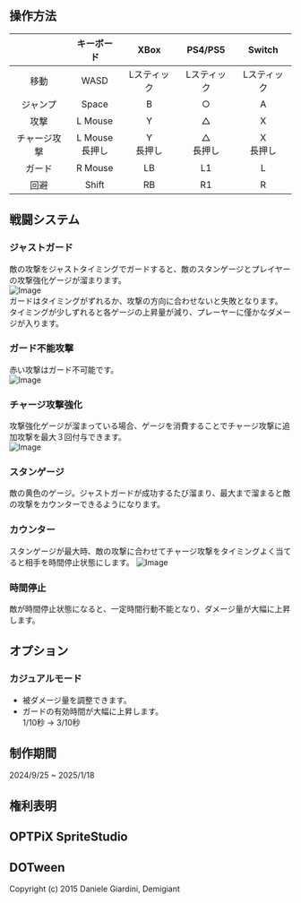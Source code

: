 
## 操作方法
||キーボード|XBox|PS4/PS5|Switch|
|:---:|:---:|:---:|:---:|:---:|
|移動|WASD|Lスティック|Lスティック|Lスティック|
|ジャンプ|Space|B|○|A|
|攻撃|L Mouse|Y|△|X|
|チャージ攻撃|L Mouse<br>長押し|Y<br>長押し|△<br>長押し|X<br>長押し|
|ガード|R Mouse|LB|L1|L|
|回避|Shift|RB|R1|R|

## 戦闘システム
### ジャストガード

敵の攻撃をジャストタイミングでガードすると、敵のスタンゲージとプレイヤーの攻撃強化ゲージが溜まります。<br>
![Image](https://github.com/user-attachments/assets/369250de-71f3-43c0-9d1f-ae1ca5e10ada) <br>
ガードはタイミングがずれるか、攻撃の方向に合わせないと失敗となります。<br>
タイミングが少しずれると各ゲージの上昇量が減り、プレーヤーに僅かなダメージが入ります。<br>
### ガード不能攻撃
 赤い攻撃はガード不可能です。<br>
![Image](https://github.com/user-attachments/assets/57a5155d-52de-49b7-9c04-259fcb2d0ab5)
### チャージ攻撃強化
攻撃強化ゲージが溜まっている場合、ゲージを消費することでチャージ攻撃に追加攻撃を最大３回付与できます。<br>
![Image](https://github.com/user-attachments/assets/7d4ac94b-5d56-4531-829f-ba535e820d1c)

### スタンゲージ
敵の黄色のゲージ。ジャストガードが成功するたび溜まり、最大まで溜まると敵の攻撃をカウンターできるようになります。
### カウンター
スタンゲージが最大時、敵の攻撃に合わせてチャージ攻撃をタイミングよく当てると相手を時間停止状態にします。
![Image](https://github.com/user-attachments/assets/45758a64-0814-494e-b077-494c110ce545)
### 時間停止
敵が時間停止状態になると、一定時間行動不能となり、ダメージ量が大幅に上昇します。

## オプション
### カジュアルモード
* 被ダメージ量を調整できます。<br>
* ガードの有効時間が大幅に上昇します。<br>
 1/10秒 	&rarr; 3/10秒


## 制作期間
2024/9/25 ~ 2025/1/18

## 権利表明
OPTPiX SpriteStudio
---
DOTween
---
Copyright (c) 2015 Daniele Giardini, Demigiant


 
